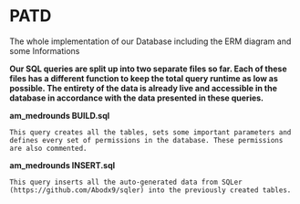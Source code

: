# PATD
The whole implementation  of our Database including the ERM diagram and some Informations


**Our SQL queries are split up into two separate files so far. Each of these files has a different function to keep the total query runtime as low as possible. The entirety of the data is already live and accessible in the database in accordance with the data presented in these queries.**

**am_medrounds BUILD.sql**

```
This query creates all the tables, sets some important parameters and defines every set of permissions in the database. These permissions are also commented.
```

**am_medrounds INSERT.sql**

```
This query inserts all the auto-generated data from SQLer (https://github.com/Abodx9/sqler) into the previously created tables.
```
